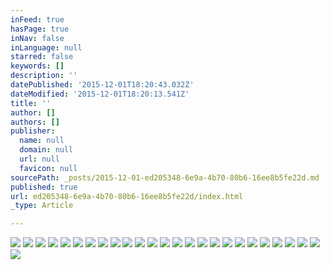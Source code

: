 ```yaml
---
inFeed: true
hasPage: true
inNav: false
inLanguage: null
starred: false
keywords: []
description: ''
datePublished: '2015-12-01T18:20:43.032Z'
dateModified: '2015-12-01T18:20:13.541Z'
title: ''
author: []
authors: []
publisher:
  name: null
  domain: null
  url: null
  favicon: null
sourcePath: _posts/2015-12-01-ed205348-6e9a-4b70-80b6-16ee8b5fe22d.md
published: true
url: ed205348-6e9a-4b70-80b6-16ee8b5fe22d/index.html
_type: Article

---
```

![](https://the-grid-user-content.s3-us-west-2.amazonaws.com/840ae436-ebc1-456e-9d3e-6d64b20cd9a8.jpg)
![](https://the-grid-user-content.s3-us-west-2.amazonaws.com/cb8fcedf-e23d-45b0-aa55-19394e2ae784.jpg)
![](https://the-grid-user-content.s3-us-west-2.amazonaws.com/491ea11b-da2d-4273-bd3b-29a9ccf59802.jpg)
![](https://the-grid-user-content.s3-us-west-2.amazonaws.com/79e8d524-8b05-4d80-90a1-dff3d0a6de67.jpg)
![](https://the-grid-user-content.s3-us-west-2.amazonaws.com/2c316749-7101-491b-ac77-a3cd2d60434e.jpg)
![](https://the-grid-user-content.s3-us-west-2.amazonaws.com/b982376a-880a-47f0-9023-d8179be5519f.jpg)
![](https://the-grid-user-content.s3-us-west-2.amazonaws.com/3c50487f-936b-4192-8ad7-72b9f6f98b51.jpg)
![](https://the-grid-user-content.s3-us-west-2.amazonaws.com/4426da34-3cef-46a3-8f2d-4ef36117d4c1.jpg)
![](https://the-grid-user-content.s3-us-west-2.amazonaws.com/20dfa74a-9e4f-4859-8a8f-294ddefaacf7.jpg)
![](https://the-grid-user-content.s3-us-west-2.amazonaws.com/4367645d-272d-4d31-8731-85dbd8f3337c.jpg)
![](https://the-grid-user-content.s3-us-west-2.amazonaws.com/01ef068b-4a29-4b82-954b-e554f7f87e77.jpg)
![](https://the-grid-user-content.s3-us-west-2.amazonaws.com/75703bb5-ec62-4b7c-beec-cb74c141a72c.jpg)
![](https://the-grid-user-content.s3-us-west-2.amazonaws.com/ee69e192-d96c-4ed4-9084-4bbe3ead6683.jpg)
![](https://the-grid-user-content.s3-us-west-2.amazonaws.com/487fc06a-69da-48bd-aa5b-b2f00605bb90.jpg)
![](https://the-grid-user-content.s3-us-west-2.amazonaws.com/ec342468-be00-4321-9382-f577b48ea608.jpg)
![](https://the-grid-user-content.s3-us-west-2.amazonaws.com/601c5ad4-d2bc-4081-aea6-e12580fc3f97.jpg)
![](https://the-grid-user-content.s3-us-west-2.amazonaws.com/656d0453-335d-46b0-ad23-7f9375500b6a.jpg)
![](https://the-grid-user-content.s3-us-west-2.amazonaws.com/6c9b96e8-a2e3-4e28-8962-3fa2bff48bb8.jpg)
![](https://the-grid-user-content.s3-us-west-2.amazonaws.com/4913838c-bef7-4abe-b395-26bdef55102e.jpg)
![](https://the-grid-user-content.s3-us-west-2.amazonaws.com/4e88328c-a202-49e4-9dae-5934e824f4f9.jpg)
![](https://the-grid-user-content.s3-us-west-2.amazonaws.com/bbc8ba3a-f6ec-4b5c-a357-e76fac22ccf0.jpg)
![](https://the-grid-user-content.s3-us-west-2.amazonaws.com/6c28ad59-3f56-4ad3-9085-449a1656789c.jpg)
![](https://the-grid-user-content.s3-us-west-2.amazonaws.com/7f0d29f9-087f-477c-87ba-1b13a924f8ad.jpg)
![](https://the-grid-user-content.s3-us-west-2.amazonaws.com/3dcfd585-10bb-4d7a-801a-c90d190ce889.jpg)
![](https://the-grid-user-content.s3-us-west-2.amazonaws.com/b86c7aa6-b1e5-4836-9c6b-c6da2b9d8c28.jpg)
![](https://the-grid-user-content.s3-us-west-2.amazonaws.com/0ac12892-8112-4660-87a7-737a0c19e263.jpg)